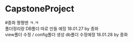 # CapstoneProject

#종화 짱짱맨 ㅋ.ㅋ  
폴더정리랑 DB폴더 따로 만들 예정 18.01.27 by 종화  
view폴더 수정 / config폴더 생성 db폴더 수정예정 18.01.28 by 종화  